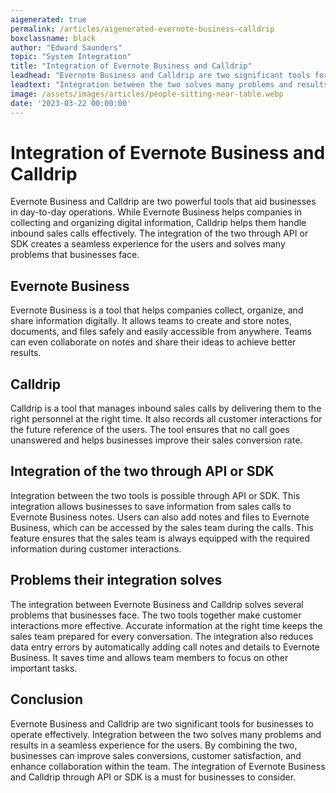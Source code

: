 ```yaml
---
aigenerated: true
permalink: /articles/aigenerated-evernote-business-calldrip
boxclassname: black
author: "Edward Saunders"
topic: "System Integration"
title: "Integration of Evernote Business and Calldrip"
leadhead: "Evernote Business and Calldrip are two significant tools for businesses to operate effectively"
leadtext: "Integration between the two solves many problems and results in a seamless experience for the users. By combining the two, businesses can improve sales conversions, customer satisfaction, and enhance collaboration within the team. The integration of Evernote Business and Calldrip through API or SDK is a must for businesses to consider."
image: /assets/images/articles/people-sitting-near-table.webp
date: '2023-03-22 00:00:00'
---
```

<div class="arttext">  <h1>Integration of Evernote Business and Calldrip</h1>
  
  <p>Evernote Business and Calldrip are two powerful tools that aid businesses in day-to-day operations. While Evernote Business helps companies in collecting and organizing digital information, Calldrip helps them handle inbound sales calls effectively. The integration of the two through API or SDK creates a seamless experience for the users and solves many problems that businesses face.</p>
  
  <h2>Evernote Business</h2>
  <p>Evernote Business is a tool that helps companies collect, organize, and share information digitally. It allows teams to create and store notes, documents, and files safely and easily accessible from anywhere. Teams can even collaborate on notes and share their ideas to achieve better results.</p>

  <h2>Calldrip</h2>
  <p>Calldrip is a tool that manages inbound sales calls by delivering them to the right personnel at the right time. It also records all customer interactions for the future reference of the users. The tool ensures that no call goes unanswered and helps businesses improve their sales conversion rate.</p>

  <h2>Integration of the two through API or SDK</h2>
  <p>Integration between the two tools is possible through API or SDK. This integration allows businesses to save information from sales calls to Evernote Business notes. Users can also add notes and files to Evernote Business, which can be accessed by the sales team during the calls. This feature ensures that the sales team is always equipped with the required information during customer interactions.</p>

  <h2>Problems their integration solves</h2>
  <p>The integration between Evernote Business and Calldrip solves several problems that businesses face. The two tools together make customer interactions more effective. Accurate information at the right time keeps the sales team prepared for every conversation. The integration also reduces data entry errors by automatically adding call notes and details to Evernote Business. It saves time and allows team members to focus on other important tasks.</p>

  <h2>Conclusion</h2>
  <p>Evernote Business and Calldrip are two significant tools for businesses to operate effectively. Integration between the two solves many problems and results in a seamless experience for the users. By combining the two, businesses can improve sales conversions, customer satisfaction, and enhance collaboration within the team. The integration of Evernote Business and Calldrip through API or SDK is a must for businesses to consider.</p>
</div>